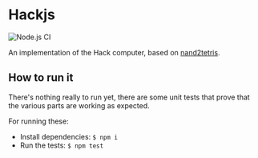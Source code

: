 # Hackjs

![Node.js CI](https://github.com/dhedegaard/hackjs/workflows/Node.js%20CI/badge.svg)

An implementation of the Hack computer, based on [nand2tetris](https://www.nand2tetris.org/).

## How to run it

There's nothing really to run yet, there are some unit tests that prove that the various parts are working as expected.

For running these:

- Install dependencies: `$ npm i`
- Run the tests: `$ npm test`
